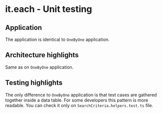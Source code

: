 # it.each - Unit testing

## Application

The application is identical to `OneByOne` application.

## Architecture highlights

Same as on `OneByOne` application.

## Testing highlights

The only difference to `OneByOne` application is that test cases are gathered together inside a data table. For some developers this pattern is more readable. You can check it only on `SearchCriteria.helpers.test.ts` file.